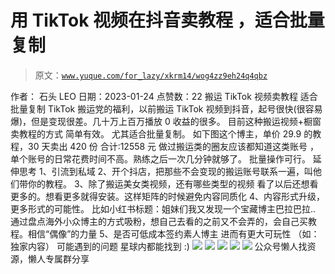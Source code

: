 # 用 TikTok 视频在抖音卖教程 ，适合批量复制

> 原文：[`www.yuque.com/for_lazy/xkrm14/wog4zz9eh24q4qbz`](https://www.yuque.com/for_lazy/xkrm14/wog4zz9eh24q4qbz)

<ne-p id="u04686ed8" data-lake-id="u04686ed8"><ne-text id="u68100c60">作者： 石头 LEO</ne-text></ne-p> <ne-p id="ubcd603ae" data-lake-id="ubcd603ae"><ne-text id="u60f8589b">日期：2023-01-24</ne-text></ne-p> <ne-p id="ucdee16fd" data-lake-id="ucdee16fd"><ne-text id="uff66bbe0">点赞数：</ne-text><ne-text id="u8f192991" ne-bold="true">22</ne-text></ne-p> <ne-hole id="ue7dd3ab6" data-lake-id="ue7dd3ab6"><ne-card data-card-name="hr" data-card-type="block" id="s4EVZ" data-event-boundary="card"><ne-p id="udfa804e8" data-lake-id="udfa804e8"><ne-text id="uf8fb7734">搬运 TikTok 视频卖教程 适合批量复制</ne-text> <ne-text id="u02e41b9a">TikTok 搬运党的福利，以前搬运 TikTok 视频到抖音，起号很快(很容易爆)，但是变现很差。几十万上百万播放 0 收益的很多。</ne-text> <ne-text id="ua2725d00">目前这种搬运视频+橱窗卖教程的方式 简单有效。 尤其适合批量复制。 如下图这个博主，单价 29.9 的教程，30 天卖出 420 份 合计:12558 元</ne-text> <ne-text id="u748f3411">做过搬运类的圈友应该都知道这类账号 ，单个账号的日常花费时间不高。熟练之后一次几分钟就够了。 批量操作可行。 延伸思考 1、引流到私域</ne-text> <ne-text id="uefda3831">2、开个抖店，把那些不会变现的搬运账号联系一遍，叫他们带你的教程。 3、除了搬运美女类视频，还有哪些类型的视频</ne-text> <ne-text id="uf1b82f98">看了以后还想看更多的。想看更多就得安装。这样矩阵的时候避免内容同质化 4、内容形式升级，更多形式的可能性。</ne-text> <ne-text id="ue7d2f6db">比如小红书标题：姐妹们我又发现一个宝藏博主巴拉巴拉.. 通过盘点海外小众博主的方式吸粉，想自己去看的之前又不会弄的，会自己买教程。相信“偶像”的力量</ne-text> <ne-text id="u6f77eaa1">5、是否可低成本签约素人博主 进而有更大可玩性 （如：独家内容） 可能遇到的问题 星球内都能找到 :)</ne-text></ne-p> <ne-p id="ue3bf8547" data-lake-id="ue3bf8547"><ne-card data-card-name="image" data-card-type="inline" id="ED4jj" data-event-boundary="card">![](img/0e9ae73c93206a4e973c7da9f2740d9d.png)</ne-card></ne-p> <ne-p id="u57d75e5b" data-lake-id="u57d75e5b"><ne-card data-card-name="image" data-card-type="inline" id="I7pf3" data-event-boundary="card">![](img/72dd6d681975c9fd45991dfee236b0e1.png)</ne-card></ne-p> <ne-p id="u6baa5265" data-lake-id="u6baa5265"><ne-card data-card-name="image" data-card-type="inline" id="j6Xee" data-event-boundary="card">![](img/c8192ee92eb09863a097b0f8df29c6aa.png)</ne-card></ne-p> <ne-p id="uf10683f7" data-lake-id="uf10683f7"><ne-card data-card-name="image" data-card-type="inline" id="qc5Ep" data-event-boundary="card">![](img/bb8a8fd8e6aa0a662b17fd9252d3f271.png)</ne-card></ne-p> <ne-p id="u322eb468" data-lake-id="u322eb468"><ne-card data-card-name="image" data-card-type="inline" id="PYgbM" data-event-boundary="card">![](img/29d58b0c26a97df475590cc13b33c6d6.png)</ne-card></ne-p> <ne-hole id="u38425737" data-lake-id="u38425737"><ne-card data-card-name="hr" data-card-type="block" id="yGR3m" data-event-boundary="card"><ne-p id="u98c9f2af" data-lake-id="u98c9f2af"><ne-text id="u355ac2f3">公众号懒人找资源，懒人专属群分享</ne-text></ne-p></ne-card></ne-hole></ne-card></ne-hole>